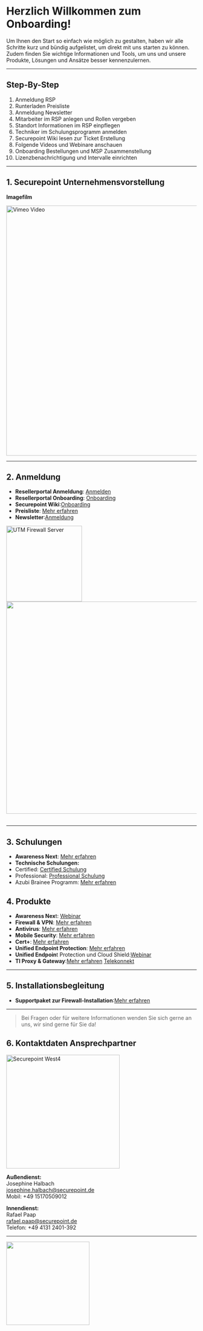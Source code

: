 # Herzlich Willkommen zum Onboarding!

Um Ihnen den Start so einfach wie möglich zu gestalten, haben wir alle Schritte kurz und bündig aufgelistet, um direkt mit uns starten zu können. 
Zudem finden Sie wichtige Informationen und Tools, um uns und unsere Produkte, Lösungen und Ansätze besser kennenzulernen.

---
## Step-By-Step
  
1. Anmeldung RSP  
2. Runterladen Preisliste  
3. Anmeldung Newsletter  
4. Mitarbeiter im RSP anlegen und Rollen vergeben  
5. Standort Informationen im RSP einpflegen  
6. Techniker im Schulungsprogramm anmelden  
7. Securepoint Wiki lesen zur Ticket Erstellung  
8. Folgende Videos und Webinare anschauen  
9. Onboarding Bestellungen und MSP Zusammenstellung
10. Lizenzbenachrichtigung und Intervalle einrichten



---

## 1. Securepoint Unternehmensvorstellung

**Imagefilm**  
<div align="left">
  <a href="https://vimeo.com/735821483?fl=pl&fe=vl">
    <img src="https://i.vimeocdn.com/video/1480648198-d204b01ba8efb2e48da211c482ff5169aada9742a241b79018bf3e8300735fe6-d?f=webp&region=us" alt="Vimeo Video" width="660"/>
  </a>
</div>
  
---
## 2. Anmeldung


- **Resellerportal Anmeldung**: [Anmelden](https://my.securepoint.de/login)
- **Resellerportal Onboarding**: [Onboarding](https://vimeo.com/953859739)
- **Securepoint Wiki**:[Onboarding](https://vimeo.com/953885583)
- **Preisliste**: [Mehr erfahren ](https://my.securepoint.de/downloads)
- **Newsletter**:[Anmeldung](https://newsletter.securepoint.de/subscription/HykG_q6CM/manage/HyDOyX6d0)

<div align="left">
  <img src="https://www.securepoint.de/fileadmin/_processed_/d/b/csm_utm-firewall-server-02_8f424fb5d8.jpeg" alt="UTM Firewall Server" width="200"/>
  <img src="https://github.com/Anmol-Baranwal/Cool-GIFs-For-GitHub/assets/74038190/80728820-e06b-4f96-9c9e-9df46f0cc0a5" width="560"/>
  <br><br>
</div>

---

## 3. Schulungen

- **Awareness Next**: [Mehr erfahren](https://www.securepoint.de/fuer-unternehmen/awareness-training)
- **Technische Schulungen:**
- Certified: [Certified Schulung](https://akademie.securepoint.de/)
- Professional: [Professional Schulung](https://akademie.securepoint.de/)
- Azubi Brainee Programm: [Mehr erfahren](https://www.securepoint.de/brainees/submit)

## 4. Produkte
- **Awareness Nex**t: [Webinar](https://vimeo.com/1082570816)
- **Firewall & VPN**: [Mehr erfahren](https://www.securepoint.de/qr)
- **Antivirus**: [Mehr erfahren](https://www.securepoint.de/fuer-unternehmen/antivirus)
- **Mobile Security**: [Mehr erfahren](https://www.securepoint.de/fuer-unternehmen/mobile-security)
- **Cert+**: [Mehr erfahren](https://www.securepoint.de/fuer-partner/informationssicherheit-mit-certplus)
- **Unified Endpoint Protection**: [Mehr erfahren](https://www.securepoint.de/fuer-partner/unified-endpoint-protection)
- **Unified Endpoin**t Protection und Cloud Shield:[Webinar](https://vimeo.com/1073513172?share=copy#t=0)
- **TI Proxy & Gateway**:[Mehr erfahren](https://www.securepoint.de/arztpraxis-als-kunden-gewinnen) [Telekonnekt](https://www.telekonnekt.de/kunden-shop)

---
## 5. Installationsbegleitung
- **Supportpaket zur Firewall-Installation**:[Mehr erfahren](https://www.securepoint.de/guided-installation)

---

> Bei Fragen oder für weitere Informationen wenden Sie sich gerne an uns, wir sind gerne für Sie da!

## 6. Kontaktdaten Ansprechpartner
<img src="https://github.com/user-attachments/assets/55e3f4e2-53f5-4880-849c-af8c871b06fc" width="300" height="300" alt="Securepoint West4" />

**Außendienst:**  
Josephine Halbach  
[josephine.halbach@securepoint.de](mailto:josephine.halbach@securepoint.de)  
Mobil: +49 15170509012

**Innendienst:**  
Rafael Paap  
[rafael.paap@securepoint.de](mailto:rafael.paap@securepoint.de)  
Telefon: +49 4131 2401-392

---
<img src="https://user-images.githubusercontent.com/74038190/212749168-86d6c7ab-98da-409b-998f-c5b74721badd.gif" width="220"/>
<br><br>



